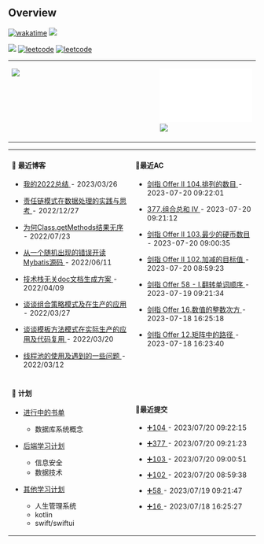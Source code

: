 
## Overview

[![wakatime](https://wakatime.com/badge/user/78591c59-95d5-4479-b2fc-988c35f31d59.svg)](https://wakatime.com/@78591c59-95d5-4479-b2fc-988c35f31d59) ![](https://gpvc.arturio.dev/0xcaffebabe)

![](https://img.shields.io/static/v1?label=LeetCode%20CN&message=0xcaffebabe&color=success) [![leetcode](https://img.shields.io/static/v1?label=Solved&message=847%20/%203394&color=success)](https://leetcode.cn/u/0xcaffebabe/) [![leetcode](https://img.shields.io/static/v1?label=Accepted&message=83.77%&color=success)](https://leetcode.cn/u/0xcaffebabe/)

<table border="0">
  <tr border="0">

  <td valign="top" width="60%">

  ![](https://github-readme-stats.vercel.app/api/wakatime?username=0xcaffebabe&layout=compact&langs_count=12&theme=dark&range=all_time)

  </td>

  <td valign="top" width="40%">

  ![](https://raw.githubusercontent.com/0xcaffebabe/github-stats/master/generated/overview.svg)
  ![](https://github-profile-summary-cards.vercel.app/api/cards/productive-time?username=0xcaffebabe&theme=github_dark&utcOffset=8)

  </td>
  </tr>

</table>

<table>

<tr>
<td valign="top" width="50%">

#### 📖 最近博客


* <a href="https://0xcaffebabe.github.io/%E4%BA%BA%E7%94%9F/2023/03/26/%E6%88%91%E7%9A%842022%E6%80%BB%E7%BB%93.html" target="_blank"> 我的2022总结 </a> - 2023/03/26 

    
* <a href="https://0xcaffebabe.github.io/%E8%AE%BE%E8%AE%A1%E6%A8%A1%E5%BC%8F/2022/12/27/%E8%B4%A3%E4%BB%BB%E9%93%BE%E6%A8%A1%E5%BC%8F%E5%9C%A8%E6%95%B0%E6%8D%AE%E5%A4%84%E7%90%86%E7%9A%84%E5%AE%9E%E8%B7%B5%E4%B8%8E%E6%80%9D%E8%80%83.html" target="_blank"> 责任链模式在数据处理的实践与思考 </a> - 2022/12/27 

    
* <a href="https://0xcaffebabe.github.io/jvm/2022/07/23/%E4%B8%BA%E4%BD%95Class.getMethods%E7%BB%93%E6%9E%9C%E6%97%A0%E5%BA%8F.html" target="_blank"> 为何Class.getMethods结果无序 </a> - 2022/07/23 

    
* <a href="https://0xcaffebabe.github.io/java/2022/06/11/%E4%BB%8E%E4%B8%80%E4%B8%AA%E9%9A%8F%E6%9C%BA%E5%87%BA%E7%8E%B0%E7%9A%84%E9%94%99%E8%AF%AF%E5%BC%80%E8%AF%BBMybatis%E6%BA%90%E7%A0%81.html" target="_blank"> 从一个随机出现的错误开读Mybatis源码 </a> - 2022/06/11 

    
* <a href="https://0xcaffebabe.github.io/%E6%97%A5%E5%B8%B8/2022/04/09/%E6%8A%80%E6%9C%AF%E6%A0%88%E6%97%A0%E5%85%B3doc%E6%96%87%E6%A1%A3%E7%94%9F%E6%88%90%E6%96%B9%E6%A1%88.html" target="_blank"> 技术栈无关doc文档生成方案 </a> - 2022/04/09 

    
* <a href="https://0xcaffebabe.github.io/%E8%AE%BE%E8%AE%A1%E6%A8%A1%E5%BC%8F/2022/03/27/%E8%B0%88%E8%B0%88%E7%BB%84%E5%90%88%E7%AD%96%E7%95%A5%E6%A8%A1%E5%BC%8F%E5%8F%8A%E5%9C%A8%E7%94%9F%E4%BA%A7%E7%9A%84%E5%BA%94%E7%94%A8.html" target="_blank"> 谈谈组合策略模式及在生产的应用 </a> - 2022/03/27 

    
* <a href="https://0xcaffebabe.github.io/%E8%AE%BE%E8%AE%A1%E6%A8%A1%E5%BC%8F/2022/03/20/%E8%B0%88%E8%B0%88%E6%A8%A1%E6%9D%BF%E6%96%B9%E6%B3%95%E6%A8%A1%E5%BC%8F%E5%9C%A8%E5%AE%9E%E9%99%85%E7%94%9F%E4%BA%A7%E7%9A%84%E5%BA%94%E7%94%A8%E5%8F%8A%E4%BB%A3%E7%A0%81%E5%A4%8D%E7%94%A8.html" target="_blank"> 谈谈模板方法模式在实际生产的应用及代码复用 </a> - 2022/03/20 

    
* <a href="https://0xcaffebabe.github.io/java/2022/03/12/%E7%BA%BF%E7%A8%8B%E6%B1%A0%E7%9A%84%E4%BD%BF%E7%94%A8%E5%8F%8A%E9%81%87%E5%88%B0%E7%9A%84%E4%B8%80%E4%BA%9B%E9%97%AE%E9%A2%98.html" target="_blank"> 线程池的使用及遇到的一些问题 </a> - 2022/03/12 

        

</td>

<td valign="top" width="50%">

#### 🔋最近AC


  * <a href="https://leetcode.cn/submissions/detail/448529466" target="_blank"> 剑指 Offer II 104.排列的数目 </a> - 2023-07-20 09:22:01 

    
  * <a href="https://leetcode.cn/submissions/detail/448529286" target="_blank"> 377.组合总和 Ⅳ </a> - 2023-07-20 09:21:12 

    
  * <a href="https://leetcode.cn/submissions/detail/448524995" target="_blank"> 剑指 Offer II 103.最少的硬币数目 </a> - 2023-07-20 09:00:35 

    
  * <a href="https://leetcode.cn/submissions/detail/448524828" target="_blank"> 剑指 Offer II 102.加减的目标值 </a> - 2023-07-20 08:59:23 

    
  * <a href="https://leetcode.cn/submissions/detail/448205882" target="_blank"> 剑指 Offer 58 - I.翻转单词顺序 </a> - 2023-07-19 09:21:34 

    
  * <a href="https://leetcode.cn/submissions/detail/448039890" target="_blank"> 剑指 Offer 16.数值的整数次方 </a> - 2023-07-18 16:25:18 

    
  * <a href="https://leetcode.cn/submissions/detail/448039162" target="_blank"> 剑指 Offer 12.矩阵中的路径 </a> - 2023-07-18 16:23:40 

    

</td>

</tr>

<tr>

<td valign="top" width="50%">

#### 📝 计划

- [进行中的书单](https://github.com/users/0xcaffebabe/projects/4)
  - 数据库系统概念


- [后端学习计划](https://github.com/users/0xcaffebabe/projects/1)
  - 信息安全
  - 数据技术


- [其他学习计划](https://github.com/users/0xcaffebabe/projects/3)
  - 人生管理系统
  - kotlin
  - swift/swiftui


<td>

#### 🌴最近提交


  * <a href="https://github.com/0xcaffebabe/leetcode/commit/c007bf0cf12c8982e66d599265e568df906e0530" target="_blank"> ➕104 </a> - 2023/07/20 09:22:15 

    
  * <a href="https://github.com/0xcaffebabe/leetcode/commit/710d5355c362d74dc5bd0f079d219fea700b9962" target="_blank"> ➕377 </a> - 2023/07/20 09:21:23 

    
  * <a href="https://github.com/0xcaffebabe/leetcode/commit/6461cdaba9e73b8ecfcedb38408febf5f8eb7b9b" target="_blank"> ➕103 </a> - 2023/07/20 09:00:51 

    
  * <a href="https://github.com/0xcaffebabe/leetcode/commit/08196c58016c7a817d6b5318069596b1579d87af" target="_blank"> ➕102 </a> - 2023/07/20 08:59:38 

    
  * <a href="https://github.com/0xcaffebabe/leetcode/commit/3180389a02ca7b84f0626874299baa0a0bbafe99" target="_blank"> ➕58 </a> - 2023/07/19 09:21:47 

    
  * <a href="https://github.com/0xcaffebabe/leetcode/commit/ba40a66de1212bf751ceb8204f51cb5a4108fad4" target="_blank"> ➕16 </a> - 2023/07/18 16:25:27 

    

</td>

</tr>

</table>

